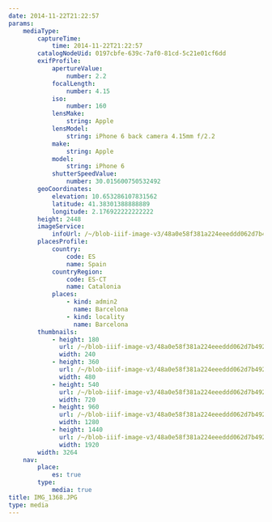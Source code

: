```yaml
---
date: 2014-11-22T21:22:57
params:
    mediaType:
        captureTime:
            time: 2014-11-22T21:22:57
        catalogNodeUid: 0197cbfe-639c-7af0-81cd-5c21e01cf6dd
        exifProfile:
            apertureValue:
                number: 2.2
            focalLength:
                number: 4.15
            iso:
                number: 160
            lensMake:
                string: Apple
            lensModel:
                string: iPhone 6 back camera 4.15mm f/2.2
            make:
                string: Apple
            model:
                string: iPhone 6
            shutterSpeedValue:
                number: 30.015600750532492
        geoCoordinates:
            elevation: 10.653286107831562
            latitude: 41.38301388888889
            longitude: 2.176922222222222
        height: 2448
        imageService:
            infoUrl: /~/blob-iiif-image-v3/48a0e58f381a224eeeddd062d7b4925a2731191a3058d59e17c492d36a703745/info.json
        placesProfile:
            country:
                code: ES
                name: Spain
            countryRegion:
                code: ES-CT
                name: Catalonia
            places:
                - kind: admin2
                  name: Barcelona
                - kind: locality
                  name: Barcelona
        thumbnails:
            - height: 180
              url: /~/blob-iiif-image-v3/48a0e58f381a224eeeddd062d7b4925a2731191a3058d59e17c492d36a703745/full/240%2C180/0/default.jpg
              width: 240
            - height: 360
              url: /~/blob-iiif-image-v3/48a0e58f381a224eeeddd062d7b4925a2731191a3058d59e17c492d36a703745/full/480%2C360/0/default.jpg
              width: 480
            - height: 540
              url: /~/blob-iiif-image-v3/48a0e58f381a224eeeddd062d7b4925a2731191a3058d59e17c492d36a703745/full/720%2C540/0/default.jpg
              width: 720
            - height: 960
              url: /~/blob-iiif-image-v3/48a0e58f381a224eeeddd062d7b4925a2731191a3058d59e17c492d36a703745/full/1280%2C960/0/default.jpg
              width: 1280
            - height: 1440
              url: /~/blob-iiif-image-v3/48a0e58f381a224eeeddd062d7b4925a2731191a3058d59e17c492d36a703745/full/1920%2C1440/0/default.jpg
              width: 1920
        width: 3264
    nav:
        place:
            es: true
        type:
            media: true
title: IMG_1368.JPG
type: media
---
```

